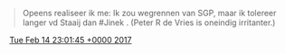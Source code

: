 > Opeens realiseer ik me: Ik zou wegrennen van SGP, maar ik tolereer langer vd Staaij dan \#Jinek \. \(Peter R de Vries is oneindig irritanter\.\)

<img src="../../media/tweet.ico" width="12" /> [Tue Feb 14 23:01:45 +0000 2017](https://twitter.com/DromerDenker/status/831639595301404673)